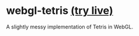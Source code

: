 # webgl-tetris [(try live)](https://domdomegg.github.io/webgl-tetris/)

A slightly messy implementation of Tetris in WebGL.
